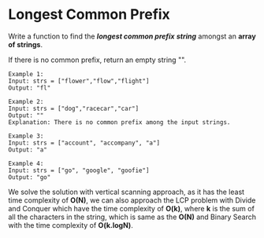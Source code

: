 # Longest Common Prefix

Write a function to find the _**longest common prefix**_ **_string_** amongst an **array of strings**.

If there is no common prefix, return an empty string "".

 

    Example 1:
    Input: strs = ["flower","flow","flight"]
    Output: "fl"

    Example 2:
    Input: strs = ["dog","racecar","car"]
    Output: ""
    Explanation: There is no common prefix among the input strings.

    Example 3:
    Input: strs = ["account", "accompany", "a"]
    Output: "a"

    Example 4:
    Input: strs = ["go", "google", "goofie"]
    Output: "go"

We solve the solution with vertical scanning approach, as it has the least time complexity of **O(N)**, we can also approach the LCP problem with Divide and Conquer which have the time complexity of **O(k)**, where **k** is the sum of all the characters in the string, which is same as the **O(N)** and Binary Search with the time complexity of **O(k.logN)**. 
